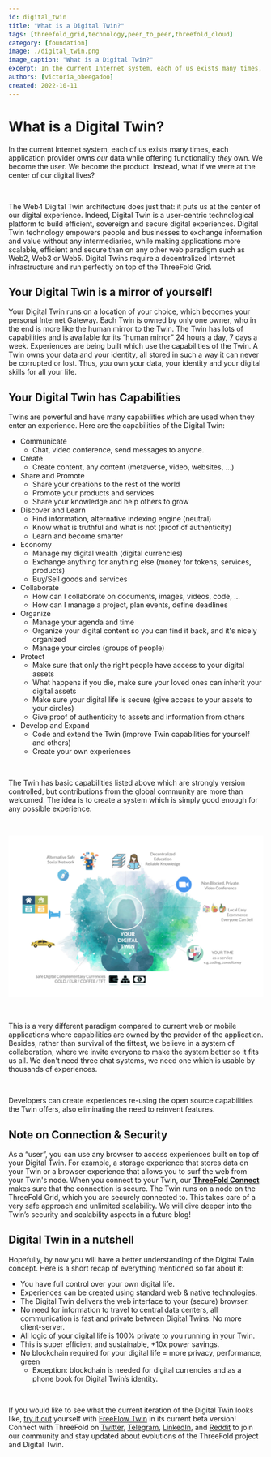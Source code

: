```yaml
---
id: digital_twin
title: "What is a Digital Twin?"
tags: [threefold_grid,technology,peer_to_peer,threefold_cloud]
category: [foundation]
image: ./digital_twin.png
image_caption: "What is a Digital Twin?"
excerpt: In the current Internet system, each of us exists many times, each application provider owns _our_ data while offering functionality _they_ own. We become the user. We become the product. Instead, what if we were at the center of our digital lives?
authors: [victoria_obeegadoo]
created: 2022-10-11
---
```

 
# What is a Digital Twin?
 
In the current Internet system, each of us exists many times, each application provider owns _our_ data while offering functionality _they_ own. We become the user. We become the product. Instead, what if we were at the center of our digital lives?
 
<br>
 
The Web4 Digital Twin architecture does just that: it puts us at the center of our digital experience. Indeed, Digital Twin is a user-centric technological platform to build efficient, sovereign and secure digital experiences. Digital Twin technology empowers people and businesses to exchange information and value without any intermediaries, while making applications more scalable, efficient and secure than on any other web paradigm such as Web2, Web3 or Web5. Digital Twins require a decentralized Internet infrastructure and run perfectly on top of the ThreeFold Grid.
 
## Your Digital Twin is a mirror of yourself!
 
Your Digital Twin runs on a location of your choice, which becomes your personal Internet Gateway. Each Twin is owned by only one owner, who in the end is more like the human mirror to the Twin. The Twin has lots of capabilities and is available for its “human mirror” 24 hours a day, 7 days a week. Experiences are being built which use the capabilities of the Twin. A Twin owns your data and your identity, all stored in such a way it can never be corrupted or lost. Thus, you own your data, your identity and your digital skills for all your life.
 
## Your Digital Twin has Capabilities
 
Twins are powerful and have many capabilities which are used when they enter an experience. Here are the capabilities of the Digital Twin:
 
* Communicate
   * Chat, video conference, send messages to anyone.
* Create
   * Create content, any content (metaverse, video, websites, ...)
* Share and Promote
   * Share your creations to the rest of the world
   * Promote your products and services
   * Share your knowledge and help others to grow
* Discover and Learn
   * Find information, alternative indexing engine (neutral)
   * Know what is truthful and what is not (proof of authenticity)
   * Learn and become smarter
* Economy
   * Manage my digital wealth (digital currencies)
   * Exchange anything for anything else (money for tokens, services, products)
   * Buy/Sell goods and services
* Collaborate
   * How can I collaborate on documents, images, videos, code, ...
   * How can I manage a project, plan events, define deadlines
* Organize
   * Manage your agenda and time
   * Organize your digital content so you can find it back, and it's nicely organized
   * Manage your circles (groups of people)
* Protect
   * Make sure that only the right people have access to your digital assets
   * What happens if you die, make sure your loved ones can inherit your digital assets
   * Make sure your digital life is secure (give access to your assets to your circles)
   * Give proof of authenticity to assets and information from others
* Develop and Expand
   * Code and extend the Twin (improve Twin capabilities for yourself and others)
   * Create your own experiences
 
<br>
 
The Twin has basic capabilities listed above which are strongly version controlled, but contributions from the global community are more than welcomed. The idea is to create a system which is simply good enough for any possible experience.
 
<br>
 
![Your Digital Twin](./your_digital_twin.png)
 
<br>
 
This is a very different paradigm compared to current web or mobile applications where capabilities are owned by the provider of the application. Besides, rather than survival of the fittest, we believe in a system of collaboration, where we invite everyone to make the system better so it fits us all. We don't need three chat systems, we need one which is usable by thousands of experiences.
 
<br>
 
Developers can create experiences re-using the open source capabilities the Twin offers, also eliminating the need to reinvent features.
 
## Note on Connection & Security
 
As a “user”, you can use any browser to access experiences built on top of your Digital Twin. For example, a storage experience that stores data on your Twin or a browser experience that allows you to surf the web from your Twin's node. When you connect to your Twin, our **[ThreeFold Connect](https://library.threefold.me/info/threefold#/web4/threefold__threefold_connect)** makes sure that the connection is secure. The Twin runs on a node on the ThreeFold Grid, which you are securely connected to. This takes care of a very safe approach and unlimited scalability. We will dive deeper into the Twin’s security and scalability aspects in a future blog!
 
## Digital Twin in a nutshell
 
Hopefully, by now you will have a better understanding of the Digital Twin concept. Here is a short recap of everything mentioned so far about it:
 
* You have full control over your own digital life.
* Experiences can be created using standard web & native technologies.
* The Digital Twin delivers the web interface to your (secure) browser.
* No need for information to travel to central data centers, all communication is fast and private between Digital Twins: No more client-server.
* All logic of your digital life is 100% private to you running in your Twin.
* This is super efficient and sustainable, +10x power savings.
* No blockchain required for your digital life = more privacy, performance, green
   * Exception: blockchain is needed for digital currencies and as a phone book for Digital Twin’s identity.
 
<br>
 
If you would like to see what the current iteration of the Digital Twin looks like, [try it out](https://demo.freeflow.life/) yourself with [FreeFlow Twin](https://freeflow.life/) in its current beta version! Connect with ThreeFold on [Twitter](https://twitter.com/threefold_io), [Telegram](https://t.me/threefold), [LinkedIn](https://www.linkedin.com/company/threefold-foundatiooon/), and [Reddit](https://reddit.com/r/threefold) to join our community and stay updated about evolutions of the ThreeFold project and Digital Twin.
